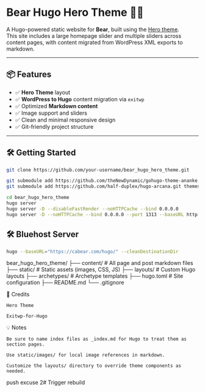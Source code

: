 # Bear Hugo Hero Theme 🐻🚀

A Hugo-powered static website for **Bear**, built using the [Hero theme](https://themes.gohugo.io/themes/hugo-hero-theme/).  
This site includes a large homepage slider and multiple sliders across content pages, with content migrated from WordPress XML exports to markdown.

---

## 📦 Features

- ✅ **Hero Theme** layout
- ✅ **WordPress to Hugo** content migration via `exitwp`
- ✅ Optimized **Markdown content**
- ✅ Image support and sliders
- ✅ Clean and minimal responsive design
- ✅ Git-friendly project structure

---

## 🛠️ Getting Started

```bash
git clone https://github.com/your-username/bear_hugo_hero_theme.git

git submodule add https://github.com/theNewDynamic/gohugo-theme-ananke.git themes/ananke
git submodule add https://github.com/half-duplex/hugo-arcana.git themes/hugo-arcana

cd bear_hugo_hero_theme
hugo server
hugo server -D --disableFastRender --noHTTPCache --bind 0.0.0.0
hugo server -D --noHTTPCache --bind 0.0.0.0 --port 1313 --baseURL http://10.0.0.88:1313
```

## 🛠️ Bluehost Server

```bash
hugo --baseURL="https://cabear.com/hugo/" --cleanDestinationDir
```


bear_hugo_hero_theme/
├── content/             # All page and post markdown files
├── static/              # Static assets (images, CSS, JS)
├── layouts/             # Custom Hugo layouts
├── archetypes/          # Archetype templates
├── hugo.toml            # Site configuration
├── README.md
└── .gitignore


📸 Credits

    Hero Theme

    Exitwp-for-Hugo


💡 Notes

    Be sure to name index files as _index.md for Hugo to treat them as section pages.

    Use static/images/ for local image references in markdown.

    Customize the layouts/ directory to override theme components as needed.

push excuse 2# Trigger rebuild
